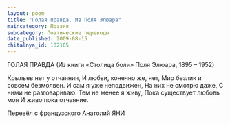 ```yaml
---
layout: poem
title: "Голая правда. Из Поля Элюара"
maincategory: Поэзия
subcategory: Поэтические переводы
date_published: 2009-08-15
chitalnya_id: 102105
---
```




ГОЛАЯ ПРАВДА
(Из книги «Столица боли» Поля Элюара, 1895 – 1952)

Крыльев нет у отчаяния,
И любви, конечно же, нет,
Мир безлик и совсем безмолвен.
И сам я уже неподвижен,
На них не смотрю даже,
С ними не разговариваю.
Тем не менее я живу,
Пока существует любовь моя
И живо пока отчаяние. 

Перевёл с французского Анатолий ЯНИ






